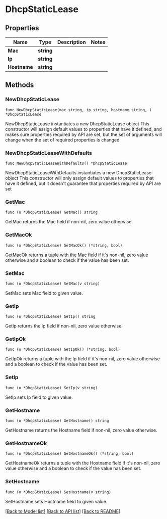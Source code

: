 # DhcpStaticLease

## Properties

Name | Type | Description | Notes
------------ | ------------- | ------------- | -------------
**Mac** | **string** |  | 
**Ip** | **string** |  | 
**Hostname** | **string** |  | 

## Methods

### NewDhcpStaticLease

`func NewDhcpStaticLease(mac string, ip string, hostname string, ) *DhcpStaticLease`

NewDhcpStaticLease instantiates a new DhcpStaticLease object
This constructor will assign default values to properties that have it defined,
and makes sure properties required by API are set, but the set of arguments
will change when the set of required properties is changed

### NewDhcpStaticLeaseWithDefaults

`func NewDhcpStaticLeaseWithDefaults() *DhcpStaticLease`

NewDhcpStaticLeaseWithDefaults instantiates a new DhcpStaticLease object
This constructor will only assign default values to properties that have it defined,
but it doesn't guarantee that properties required by API are set

### GetMac

`func (o *DhcpStaticLease) GetMac() string`

GetMac returns the Mac field if non-nil, zero value otherwise.

### GetMacOk

`func (o *DhcpStaticLease) GetMacOk() (*string, bool)`

GetMacOk returns a tuple with the Mac field if it's non-nil, zero value otherwise
and a boolean to check if the value has been set.

### SetMac

`func (o *DhcpStaticLease) SetMac(v string)`

SetMac sets Mac field to given value.


### GetIp

`func (o *DhcpStaticLease) GetIp() string`

GetIp returns the Ip field if non-nil, zero value otherwise.

### GetIpOk

`func (o *DhcpStaticLease) GetIpOk() (*string, bool)`

GetIpOk returns a tuple with the Ip field if it's non-nil, zero value otherwise
and a boolean to check if the value has been set.

### SetIp

`func (o *DhcpStaticLease) SetIp(v string)`

SetIp sets Ip field to given value.


### GetHostname

`func (o *DhcpStaticLease) GetHostname() string`

GetHostname returns the Hostname field if non-nil, zero value otherwise.

### GetHostnameOk

`func (o *DhcpStaticLease) GetHostnameOk() (*string, bool)`

GetHostnameOk returns a tuple with the Hostname field if it's non-nil, zero value otherwise
and a boolean to check if the value has been set.

### SetHostname

`func (o *DhcpStaticLease) SetHostname(v string)`

SetHostname sets Hostname field to given value.



[[Back to Model list]](../README.md#documentation-for-models) [[Back to API list]](../README.md#documentation-for-api-endpoints) [[Back to README]](../README.md)


